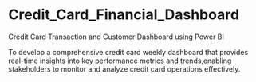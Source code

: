 # Credit_Card_Financial_Dashboard
Credit Card Transaction and Customer Dashboard using Power BI

To develop a comprehensive credit card weekly dashboard that provides real-time insights into key performance metrics and trends,enabling stakeholders to monitor and analyze credit card operations effectively.
